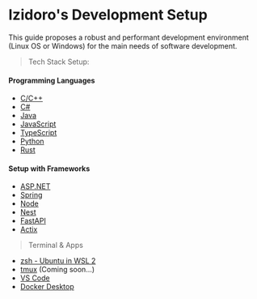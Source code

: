 # Izidoro's Development Setup

This guide proposes a robust and performant development environment (Linux OS or Windows) for the main needs of software development.


> Tech Stack Setup:

#### Programming Languages
- [C/C++]()
- [C#]()
- [Java]()
- [JavaScript]()
- [TypeScript]()
- [Python]()
- [Rust]()

#### Setup with Frameworks

- [ASP.NET]()
- [Spring]()
- [Node]()
- [Nest]()
- [FastAPI]()
- [Actix]()


> Terminal & Apps

  - [zsh - Ubuntu in WSL 2]()
  - [tmux]() (Coming soon...)
  - [VS Code]()
  - [Docker Desktop]()



